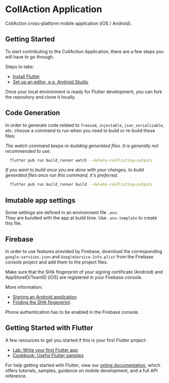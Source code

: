 # CollAction Application

CollAction cross-platform mobile application (iOS / Android).

## Getting Started

To start contributing to the CollAction Application, there are a few steps you will have to go through.

Steps to take:
- [Install Flutter](https://flutter.dev/docs/get-started/install)
- [Set up an editor, e.g. Android Studio](https://flutter.dev/docs/get-started/editor?tab=androidstudio)

Once your local environment is ready for Flutter development, you can fork the repository and clone it locally.

## Code Generation

In order to generate code related to `freezed`, `injectable`, `json_serializable`, etc. choose a command to run when you need to build or re-build these files:

_The watch command keeps re-building generated files. It is generally not recommended to use._
```bash
  flutter pub run build_runner watch --delete-conflicting-outputs
```
_If you want to build once you are done with your changes, to build generated files once run this command, it's preferred._
```bash
  flutter pub run build_runner build --delete-conflicting-outputs
```

## Imutable app settings

Some settings are defined in an environment file `.env`.  
They are bundled with the app at build time.
Use `.env.template` to create this file.

## Firebase
In order to use features provided by Firebase, download the corresponding `google-services.json` and `GoogleService-Info.plist` from the Firebase console project and add them to the project files.

Make sure that the SHA fingerprint of your signing certificate (Android) and AppStoreID/TeamID (iOS) are registered in your Firebase console.

More information:
* [Signing an Android application](https://developer.android.com/studio/publish/app-signing#sign_release)
* [Finding the SHA fingerprint](https://developers.google.com/android/guides/client-auth).

Phone authentication has to be enabled in the Firebase console.

## Getting Started with Flutter

A few resources to get you started if this is your first Flutter project:
- [Lab: Write your first Flutter app](https://flutter.dev/docs/get-started/codelab)
- [Cookbook: Useful Flutter samples](https://flutter.dev/docs/cookbook)

For help getting started with Flutter, view our
[online documentation](https://flutter.dev/docs), which offers tutorials,
samples, guidance on mobile development, and a full API reference.
